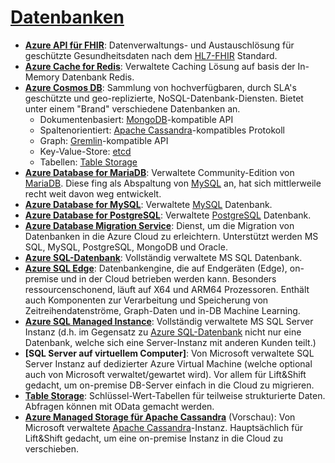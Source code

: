 # [Datenbanken]

* **[Azure API für FHIR]**: Datenverwaltungs- und Austauschlösung für geschützte Gesundheitsdaten nach dem [HL7-FHIR] Standard.
* **[Azure Cache for Redis]**: Verwaltete Caching Lösung auf basis der In-Memory Datenbank Redis.
* **[Azure Cosmos DB]**: Sammlung von hochverfügbaren, durch SLA's geschützte und geo-replizierte, NoSQL-Datenbank-Diensten. Bietet unter einem "Brand" verschiedene Datenbanken an.
  * Dokumentenbasiert: [MongoDB]-kompatible API
  * Spaltenorientiert: [Apache Cassandra]-kompatibles Protokoll
  * Graph: [Gremlin]-kompatible API
  * Key-Value-Store: [etcd]
  * Tabellen: [Table Storage]
* **[Azure Database for MariaDB]**: Verwaltete Community-Edition von [MariaDB]. Diese fing als Abspaltung von [MySQL] an, hat sich mittlerweile recht weit davon weg entwickelt.
* **[Azure Database for MySQL]**: Verwaltete [MySQL] Datenbank.
* **[Azure Database for PostgreSQL]**: Verwaltete [PostgreSQL] Datenbank.
* **[Azure Database Migration Service]**: Dienst, um die Migration von Datenbanken in die Azure Cloud zu erleichtern. Unterstützt werden MS SQL, MySQL, PostgreSQL, MongoDB und Oracle.
* **[Azure SQL-Datenbank]**: Vollständig verwaltete MS SQL Datenbank.
* **[Azure SQL Edge]**: Datenbankengine, die auf Endgeräten (Edge), on-premise und in der Cloud betrieben werden kann. Besonders ressourcenschonend, läuft auf X64 und ARM64 Prozessoren. Enthält auch Komponenten zur Verarbeitung und Speicherung von Zeitreihendatenströme, Graph-Daten und in-DB Machine Learning.
* **[Azure SQL Managed Instance]**: Vollständig verwaltete MS SQL Server Instanz (d.h. im Gegensatz zu [Azure SQL-Datenbank] nicht nur eine Datenbank, welche sich eine Server-Instanz mit anderen Kunden teilt.)
* **[SQL Server auf virtuellem Computer]**: Von Microsoft verwaltete SQL Server Instanz auf dedizierter Azure Virtual Machine (welche optional auch von Microsoft verwaltet/gewartet wird). Vor allem für Lift&Shift gedacht, um on-premise DB-Server einfach in die Cloud zu migrieren.
* **[Table Storage]**: Schlüssel-Wert-Tabellen für teilweise strukturierte Daten. Abfragen können mit OData gemacht werden.
* **[Azure Managed Storage für Apache Cassandra]** (Vorschau): Von Microsoft verwaltete [Apache Cassandra]-Instanz. Hauptsächlich für Lift&Shift gedacht, um eine on-premise Instanz in die Cloud zu verschieben.

[Datenbanken]: https://azure.microsoft.com/de-de/services/#databases
[Azure API für FHIR]: https://azure.microsoft.com/de-de/services/azure-api-for-fhir/
[HL7-FHIR]: https://www.hl7.org/fhir/
[Azure Cache for Redis]: https://azure.microsoft.com/de-de/services/cache/
[Azure Cosmos DB]: https://azure.microsoft.com/de-de/services/cosmos-db/
[MongoDB]: https://www.mongodb.com/
[Apache Cassandra]: https://cassandra.apache.org/
[Gremlin]: https://tinkerpop.apache.org/
[etcd]: https://etcd.io/
[Table Storage]: https://azure.microsoft.com/en-us/services/storage/tables/
[Azure Database for MariaDB]: https://azure.microsoft.com/de-de/services/mariadb/
[MariaDB]: https://mariadb.org/
[MySQL]: https://www.mysql.com/
[Azure Database for MySQL]: https://azure.microsoft.com/de-de/services/mysql/
[Azure Database for PostgreSQL]: https://azure.microsoft.com/de-de/services/postgresql/
[PostgreSQL]: https://www.postgresql.org/
[Azure Database Migration Service]: https://azure.microsoft.com/de-de/services/database-migration/
[Azure SQL-Datenbank]: https://azure.microsoft.com/de-de/services/sql-database/
[Azure SQL Edge]: https://azure.microsoft.com/de-de/services/sql-edge/
[Azure SQL Managed Instance]: https://azure.microsoft.com/de-de/services/azure-sql/sql-managed-instance/
[Azure Managed Storage für Apache Cassandra]: https://azure.microsoft.com/de-de/services/managed-instance-apache-cassandra/